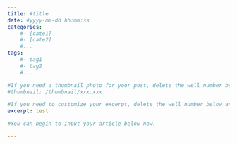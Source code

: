 ```yaml
---
title: #title
date: #yyyy-mm-dd hh:mm:ss
categories: 
	#- [cate1]
	#- [cate2]
	#...
tags: 
	#- tag1
	#- tag2
	#...

#If you need a thumbnail photo for your post, delete the well number below and finish the directory.
#thumbnail: /thumbnail/xxx.xxx

#If you need to customize your excerpt, delete the well number below and input something. You can also input <!-- more --> in your article to divide the excerpt and other contents.
excerpt: test

#You can begin to input your article below now.

---
```


